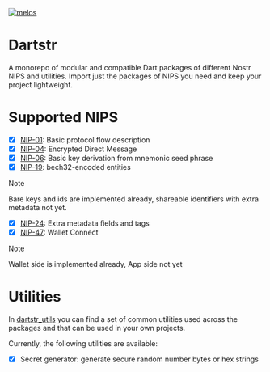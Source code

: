 [![melos](https://img.shields.io/badge/maintained%20with-melos-f700ff.svg?style=flat-square)](https://github.com/invertase/melos)

# Dartstr

A monorepo of modular and compatible Dart packages of different Nostr NIPS and utilities.
Import just the packages of NIPS you need and keep your project lightweight.

# Supported NIPS

- [x] [NIP-01](/packages/nip01): Basic protocol flow description
- [x] [NIP-04](/packages/nip04): Encrypted Direct Message
- [x] [NIP-06](/packages/nip06): Basic key derivation from mnemonic seed phrase
- [x] [NIP-19](/packages/nip19): bech32-encoded entities

> [!NOTE]
> Bare keys and ids are implemented already, shareable identifiers with extra metadata not yet.

- [x] [NIP-24](/packages/nip24): Extra metadata fields and tags
- [x] [NIP-47](/packages/nip47): Wallet Connect

> [!NOTE]
> Wallet side is implemented already, App side not yet

# Utilities

In [dartstr_utils](/packages/dartstr_utils) you can find a set of common utilities used across the packages and that can be used in your own projects.

Currently, the following utilities are available:

- [x] Secret generator: generate secure random number bytes or hex strings
